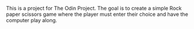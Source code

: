 This is a project for The Odin Project. The goal is to create a simple Rock paper scissors game
where the player must enter their choice and have the computer play along.
